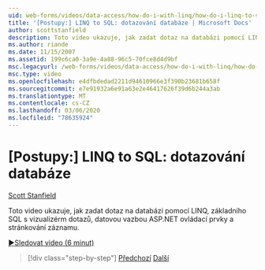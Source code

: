 ```yaml
---
uid: web-forms/videos/data-access/how-do-i-with-linq/how-do-i-linq-to-sql-querying-the-database
title: '[Postupy:] LINQ to SQL: dotazování databáze | Microsoft Docs'
author: scottstanfield
description: Toto video ukazuje, jak zadat dotaz na databázi pomocí LINQ, základního SQL s vizualizérm dotazů, datovou vazbou ASP.NET ovládací prvky a stránkování záznamu.
ms.author: riande
ms.date: 11/15/2007
ms.assetid: 199c6ca0-3a9e-4a88-96c5-70fce8d4d9bf
msc.legacyurl: /web-forms/videos/data-access/how-do-i-with-linq/how-do-i-linq-to-sql-querying-the-database
msc.type: video
ms.openlocfilehash: e4dfbdedad2211d94610966e3f390b23681b658f
ms.sourcegitcommit: e7e91932a6e91a63e2e46417626f39d6b244a3ab
ms.translationtype: MT
ms.contentlocale: cs-CZ
ms.lasthandoff: 03/06/2020
ms.locfileid: "78635924"
---
```

# <a name="how-do-i-linq-to-sql-querying-the-database"></a>[Postupy:] LINQ to SQL: dotazování databáze

[Scott Stanfield](https://github.com/scottstanfield)

Toto video ukazuje, jak zadat dotaz na databázi pomocí LINQ, základního SQL s vizualizérm dotazů, datovou vazbou ASP.NET ovládací prvky a stránkování záznamu.

[&#9654;Sledovat video (6 minut)](https://channel9.msdn.com/Blogs/ASP-NET-Site-Videos/how-do-i-linq-to-sql-querying-the-database)

> [!div class="step-by-step"]
> [Předchozí](how-do-i-linq-to-sql-data-model.md)
> [Další](how-do-i-linq-to-sql-updating-the-database.md)
